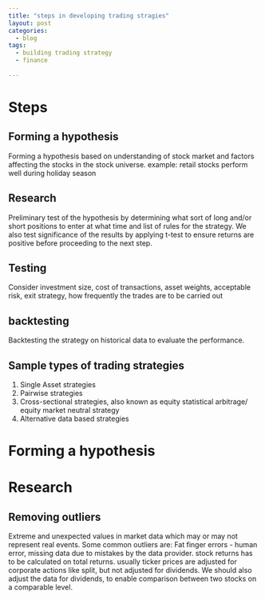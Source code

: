 ```yaml
---
title: "steps in developing trading stragies"
layout: post
categories:
  - blog
tags:
  - building trading strategy
  - finance
 
---
```

# Steps
## Forming a hypothesis

Forming a hypothesis based on understanding of stock market and factors affecting the stocks in the stock universe.
example: retail stocks perform well during holiday season

## Research

Preliminary test of the hypothesis by determining what sort of long and/or short positions to enter at what time and list of rules for the strategy. We also test significance of the results by applying t-test to ensure returns are positive before proceeding to the next step.

## Testing

Consider investment size, cost of transactions, asset weights, acceptable risk, exit strategy, how frequently the trades are to be carried out

## backtesting

Backtesting the strategy on historical data to evaluate the performance.

## Sample types of trading strategies
1. Single Asset strategies
2. Pairwise strategies
3. Cross-sectional strategies, also known as equity statistical arbitrage/ equity market neutral strategy
4. Alternative data based strategies

# Forming a hypothesis
# Research
## Removing outliers
Extreme and unexpected values in market data which may or may not represent real events. Some common outliers are:
Fat finger errors - human error, missing data due to mistakes by the data provider. 
stock returns has to be calculated on total returns. usually ticker prices are adjusted for corporate actions like split, but not adjusted for dividends. We should also adjust the data for dividends, to enable comparison between two stocks on a comparable level.

